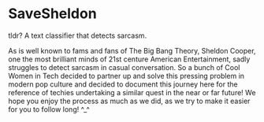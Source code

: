 # SaveSheldon

tldr? A text classifier that detects sarcasm.

As is well known to fams and fans of The Big Bang Theory, Sheldon Cooper, one the most brilliant minds of 21st centure American Entertainment, sadly struggles to detect sarcasm in casual conversation. So a bunch of Cool Women in Tech decided to partner up and solve this pressing problem in modern pop culture and decided to document this journey here for the reference of techies undertaking a similar quest in the near or far future! We hope you enjoy the process as much as we did, as we try to make it easier for you to follow long! ^_^ 
